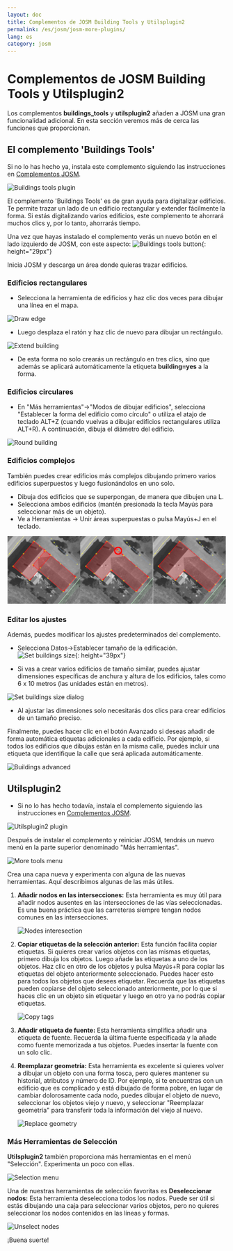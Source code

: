 ```yaml
---
layout: doc
title: Complementos de JOSM Building Tools y Utilsplugin2
permalink: /es/josm/josm-more-plugins/
lang: es
category: josm
---
```


Complementos de JOSM Building Tools y Utilsplugin2
============


Los complementos **buildings_tools** y **utilsplugin2** añaden a JOSM una gran funcionalidad adicional. En esta sección veremos más de cerca las funciones que proporcionan.  

El complemento 'Buildings Tools'
--------------------------

Si no lo has hecho ya, instala este complemento siguiendo las instrucciones en [Complementos JOSM](/es/josm/josm-plugins).  

![Buildings tools plugin][]

El complemento 'Buildings Tools' es de gran ayuda para digitalizar edificios. Te permite trazar un lado de un edificio rectangular y extender fácilmente la forma. Si estás digitalizando varios edificios, este complemento te ahorrará muchos clics y, por lo tanto, ahorrarás tiempo.  

Una vez que hayas instalado el complemento verás un nuevo botón en el lado izquierdo de JOSM, con este aspecto: ![Buildings tools button][]{: height="29px"}

Inicia JOSM y descarga un área donde quieras trazar edificios.  

### Edificios rectangulares

* Selecciona la herramienta de edificios y haz clic dos veces para dibujar una línea en el mapa.  

![Draw edge][]

* Luego desplaza el ratón y haz clic de nuevo para dibujar un rectángulo.  

![Extend building][]

* De esta forma no solo crearás un rectángulo en tres clics, sino que además se aplicará automáticamente la etiqueta **building=yes** a la forma.  

### Edificios circulares

* En "Más herramientas"->"Modos de dibujar edificios", selecciona "Establecer la forma del edificio como círculo" o utiliza el atajo de teclado ALT+Z (cuando vuelvas a dibujar edificios rectangulares utiliza ALT+R). A continuación, dibuja el diámetro del edificio.

![Round building][]

### Edificios complejos

También puedes crear edificios más complejos dibujando primero varios edificios superpuestos y luego fusionándolos en uno solo.  

* Dibuja dos edificios que se superpongan, de manera que dibujen una L.  
* Selecciona ambos edificios (mantén presionada la tecla Mayús para seleccionar más de un objeto).  
* Ve a Herramientas -> Unir áreas superpuestas o pulsa Mayús+J en el teclado.  

![Merge buildings][]

### Editar los ajustes

Además, puedes modificar los ajustes predeterminados del complemento.  

* Selecciona Datos->Establecer tamaño de la edificación. ![Set buildings size][]{: height="39px"}  

* Si vas a crear varios edificios de tamaño similar, puedes ajustar dimensiones específicas de anchura y altura de los edificios, tales como 6 x 10 metros (las unidades están en metros).  

![Set buildings size dialog][]

* Al ajustar las dimensiones solo necesitarás dos clics para crear edificios de un tamaño preciso.  

Finalmente, puedes hacer clic en el botón Avanzado si deseas añadir de forma automática etiquetas adicionales a cada edificio. Por ejemplo, si todos los edificios que dibujas están en la misma calle, puedes incluir una etiqueta que identifique la calle que será aplicada automáticamente.  

![Buildings advanced][]


Utilsplugin2
-------------

* Si no lo has hecho todavía, instala el complemento siguiendo las instrucciones en [Complementos JOSM](/es/josm/josm-plugins).  

![Utilsplugin2 plugin][]

Después de instalar el complemento y reiniciar JOSM, tendrás un nuevo menú en la parte superior denominado "Más herramientas".  

![More tools menu][]

Crea una capa nueva y experimenta con alguna de las nuevas herramientas. Aquí describimos algunas de las más útiles.  

1. **Añadir nodos en las intersecciones:** Esta herramienta es muy útil para añadir nodos ausentes en las intersecciones de las vías seleccionadas. Es una buena práctica que las carreteras siempre tengan nodos comunes en las intersecciones.  

    ![Nodes interesection][]

2. **Copiar etiquetas de la selección anterior:** Esta función facilita copiar etiquetas. Si quieres crear varios objetos con las mismas etiquetas, primero dibuja los objetos. Luego añade las etiquetas a uno de los objetos. Haz clic en otro de los objetos y pulsa Mayús+R para copiar las etiquetas del objeto anteriormente seleccionado. Puedes hacer esto para todos los objetos que desees etiquetar. Recuerda que las etiquetas pueden copiarse del objeto seleccionado anteriormente, por lo que si haces clic en un objeto sin etiquetar y luego en otro ya no podrás copiar etiquetas.  

    ![Copy tags][]

3. **Añadir etiqueta de fuente:** Esta herramienta simplifica añadir una etiqueta de fuente. Recuerda la última fuente especificada y la añade como fuente memorizada a tus objetos. Puedes insertar la fuente con un solo clic.  

4. **Reemplazar geometría:** Esta herramienta es excelente si quieres volver a dibujar un objeto con una forma tosca, pero quieres mantener su historial, atributos y número de ID. Por ejemplo, si te encuentras con un edificio que es complicado y está dibujado de forma pobre, en lugar de cambiar dolorosamente cada nodo, puedes dibujar el objeto de nuevo, seleccionar los objetos viejo y nuevo, y seleccionar "Reemplazar geometría" para transferir toda la información del viejo al nuevo.  

    ![Replace geometry][]


### Más Herramientas de Selección

**Utilsplugin2** también proporciona más herramientas en el menú "Selección". Experimenta un poco con ellas.  

![Selection menu][]

Una de nuestras herramientas de selección favoritas es **Deseleccionar nodos:** Esta herramienta deselecciona todos los nodos. Puede ser útil si estás dibujando una caja para seleccionar varios objetos, pero no quieres seleccionar los nodos contenidos en las líneas y formas.  

![Unselect nodes][]

¡Buena suerte!  


[Buildings tools plugin]: /images/josm/buildings_tools-plugin.png
[Buildings tools button]: /images/josm/buildings_tools-button.png
[Draw edge]: /images/josm/draw-edge.png
[Extend building]: /images/josm/extend-building.png
[Merge buildings]: /images/josm/merge-buildings.png
[Set buildings size]: /images/josm/set-buildings-size.png
[Set buildings size dialog]: /images/josm/set-buildings-size-dialog.png
[Buildings advanced]: /images/josm/buildings-advanced.png
[Utilsplugin2 plugin]: /images/josm/utilsplugin2-plugin.png
[More tools menu]: /images/josm/more-tools-menu.png
[Nodes interesection]: /images/josm/utilsplugin2-nodes-intersection.png
[Copy tags]: /images/josm/utilsplugin2-copy-tags.png
[Replace geometry]: /images/josm/utilsplugin2-replace-geometry.png
[Selection menu]: /images/josm/selection-menu.png
[Unselect nodes]: /images/josm/utilsplugin2-unselect-nodes.png
[Round building]: /images/josm/buildings_tools-round.png

